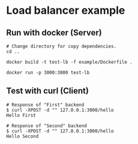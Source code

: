 # Load balancer example
## Run with docker (Server)
```
# Change directory for copy dependencies.
cd ..

docker build -t test-lb -f example/Dockerfile .

docker run -p 3000:3000 test-lb
```

## Test with curl (Client)
```
# Response of "First" backend
$ curl -XPOST -d "" 127.0.0.1:3000/hello 
Hello First

# Response of "Second" backend
$ curl -XPOST -d "" 127.0.0.1:3000/hello 
Hello Second
```